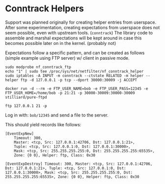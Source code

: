 # Conntrack Helpers

Support was planned originally for creating helper entries from userspace. After some experimentation,
creating expectations from userspace does not seem possible, even with upstream tools. (`conntrack`)
The library code to assemble and marshal expectations will be kept around in case this becomes possible
later on in the kernel. (probably not)

Expectations follow a specific pattern, and can be created as follows (simple example using FTP server)
w/ client in passive mode.

```
sudo modprobe nf_conntrack_ftp
echo "1" | sudo tee /proc/sys/net/netfilter/nf_conntrack_helper
sudo iptables -A INPUT -m conntrack --ctstate RELATED -m helper --helper ftp -d 127.0.0.1 -p tcp --dport 30000:30009 -j ACCEPT

docker run -d --rm -e FTP_USER_NAME=bob -e FTP_USER_PASS=12345 -e FTP_USER_HOME=/home/bob -p 21:21 -p 30000-30009:30000-30009 stilliard/pure-ftpd

ftp 127.0.0.1 21 -p
```

Log in with: `bob/12345` and send a file to the server.

This should yield records like follows:

```
[EventExpNew]
    Timeout: 300,
    Master: <tcp, Src: 127.0.0.1:42706, Dst: 127.0.0.1:21>,
    Tuple: <tcp, Src: 127.0.0.1:0, Dst: 127.0.0.1:30000>,
    Mask: <tcp, Src: 255.255.255.255:0, Dst: 255.255.255.255:65535>,
    Zone: {0 0}, Helper: ftp, Class: 0x30

[EventExpDestroy] Timeout: 300, Master: <tcp, Src: 127.0.0.1:42706, Dst: 127.0.0.1:21>, Tuple: <tcp, Src: 127.0.0.1:0, Dst: 127.0.0.1:30000>, Mask: <tcp, Src: 255.255.255.255:0, Dst: 255.255.255.255:65535>, Zone: {0 0}, Helper: ftp, Class: 0x30
```
